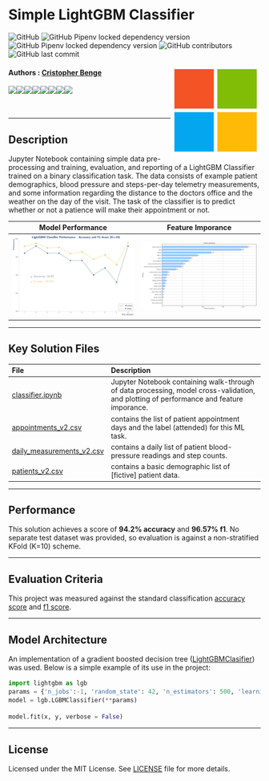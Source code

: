 Simple LightGBM Classifier
===========================

![GitHub](https://img.shields.io/github/license/cbenge509/simple_classifier) ![GitHub Pipenv locked dependency version](https://img.shields.io/github/pipenv/locked/dependency-version/cbenge509/simple_classifier/lightgbm) ![GitHub Pipenv locked dependency version](https://img.shields.io/github/pipenv/locked/dependency-version/cbenge509/simple_classifier/pandas) ![GitHub contributors](https://img.shields.io/github/contributors/cbenge509/simple_classifier) ![GitHub last commit](https://img.shields.io/github/last-commit/cbenge509/simple_classifier)


<img align="right" width="180" src="./images/msft_logo.png"/>

#### Authors : [Cristopher Benge](https://cbenge509.github.io/) 

[![](https://sourcerer.io/fame/cbenge509/cbenge509/simple_classifier/images/0)](https://sourcerer.io/fame/cbenge509/cbenge509/simple_classifier/links/0)[![](https://sourcerer.io/fame/cbenge509/cbenge509/simple_classifier/images/1)](https://sourcerer.io/fame/cbenge509/cbenge509/simple_classifier/links/1)[![](https://sourcerer.io/fame/cbenge509/cbenge509/simple_classifier/images/2)](https://sourcerer.io/fame/cbenge509/cbenge509/simple_classifier/links/2)[![](https://sourcerer.io/fame/cbenge509/cbenge509/simple_classifier/images/3)](https://sourcerer.io/fame/cbenge509/cbenge509/simple_classifier/links/3)[![](https://sourcerer.io/fame/cbenge509/cbenge509/simple_classifier/images/4)](https://sourcerer.io/fame/cbenge509/cbenge509/simple_classifier/links/4)[![](https://sourcerer.io/fame/cbenge509/cbenge509/simple_classifier/images/5)](https://sourcerer.io/fame/cbenge509/cbenge509/simple_classifier/links/5)[![](https://sourcerer.io/fame/cbenge509/cbenge509/simple_classifier/images/6)](https://sourcerer.io/fame/cbenge509/cbenge509/simple_classifier/links/6)[![](https://sourcerer.io/fame/cbenge509/cbenge509/simple_classifier/images/7)](https://sourcerer.io/fame/cbenge509/cbenge509/simple_classifier/links/7)

<br>

---

## Description


Jupyter Notebook containing simple data pre-processing and training, evaluation, and reporting of a LightGBM Classifier trained on a binary classification task.  The data consists of example patient demographics, blood pressure and steps-per-day telemetry measurements, and some information regarding the distance to the doctors office and the weather on the day of the visit.  The task of the classifier is to predict whether or not a patience will make their appointment or not.

Model Performance | Feature Imporance
:----------------:|:------------------:
| ![alt-text-1](./images/model_performance.png "Model Performance") | ![alt-text-2](./images/feature_importance.png "Feature Importance") |

---

## Key Solution Files


  |File | Description |
  |:----|:------------|
  |[classifier.ipynb](classifier.ipynb) | Jupyter Notebook containing walk-through of data processing, model cross-validation, and plotting of performance and feature imporance.|
  |[appointments_v2.csv](/data/appointments_v2.csv) | contains the list of patient appointment days and the label (attended) for this ML task. |
  |[daily_measurements_v2.csv](/data/daily_measurements_v2.csv) | contains a daily list of patient blood-pressure readings and step counts. |
  |[patients_v2.csv](/data/patients_v2.csv) | contains a basic demographic list of [fictive] patient data. |
  
---

## Performance

This solution achieves a score of **94.2% accuracy** and **96.57% f1**.  No separate test dataset was provided, so evaluation is against a non-stratified KFold (K=10) scheme.

---

## Evaluation Criteria

This project was measured against the standard classification [accuracy score](https://scikit-learn.org/stable/modules/generated/sklearn.metrics.accuracy_score.html) and [f1 score](https://scikit-learn.org/stable/modules/generated/sklearn.metrics.f1_score.html?highlight=f1_score#sklearn.metrics.f1_score).

---

## Model Architecture

An implementation of a gradient boosted decision tree ([LightGBMClasifier](https://lightgbm.readthedocs.io/en/latest/pythonapi/lightgbm.LGBMClassifier.html)) was used.  Below is a simple example of its use in the project:

```python
import lightgbm as lgb
params = {'n_jobs':-1, 'random_state': 42, 'n_estimators': 500, 'learning_rate': 0.01}
model = lgb.LGBMClassifier(**params)

model.fit(x, y, verbose = False)
```

---

## License

Licensed under the MIT License. See [LICENSE](LICENSE.txt) file for more details.

